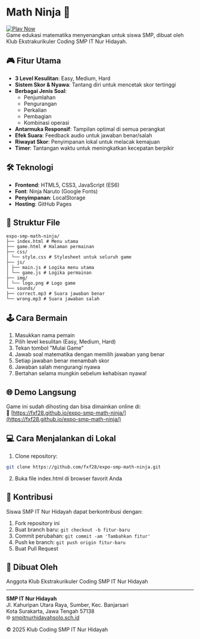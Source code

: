 # Math Ninja 🥷

[![Play Now](https://img.shields.io/badge/PLAY_MATH_NINJA-Game_Online-blue?style=for-the-badge&logo=github)](https://fxf28.github.io/expo-smp-math-ninja/)  
Game edukasi matematika menyenangkan untuk siswa SMP, dibuat oleh Klub Ekstrakurikuler Coding SMP IT Nur Hidayah.

## 🎮 Fitur Utama

- **3 Level Kesulitan**: Easy, Medium, Hard
- **Sistem Skor & Nyawa**: Tantang diri untuk mencetak skor tertinggi
- **Berbagai Jenis Soal**:
  - Penjumlahan
  - Pengurangan
  - Perkalian
  - Pembagian
  - Kombinasi operasi
- **Antarmuka Responsif**: Tampilan optimal di semua perangkat
- **Efek Suara**: Feedback audio untuk jawaban benar/salah
- **Riwayat Skor**: Penyimpanan lokal untuk melacak kemajuan
- **Timer**: Tantangan waktu untuk meningkatkan kecepatan berpikir

## 🛠️ Teknologi

- **Frontend**: HTML5, CSS3, JavaScript (ES6)
- **Font**: Ninja Naruto (Google Fonts)
- **Penyimpanan**: LocalStorage
- **Hosting**: GitHub Pages

## 📁 Struktur File

```
expo-smp-math-ninja/
├── index.html # Menu utama
├── game.html # Halaman permainan
├── css/
│ └── style.css # Stylesheet untuk seluruh game
├── js/
│ ├── main.js # Logika menu utama
│ └── game.js # Logika permainan
├── img/
│ └── logo.png # Logo game
└── sounds/
├── correct.mp3 # Suara jawaban benar
└── wrong.mp3 # Suara jawaban salah
```


## 🕹️ Cara Bermain

1. Masukkan nama pemain
2. Pilih level kesulitan (Easy, Medium, Hard)
3. Tekan tombol "Mulai Game"
4. Jawab soal matematika dengan memilih jawaban yang benar
5. Setiap jawaban benar menambah skor
6. Jawaban salah mengurangi nyawa
7. Bertahan selama mungkin sebelum kehabisan nyawa!

## 🌐 Demo Langsung

Game ini sudah dihosting dan bisa dimainkan online di:  
🔗 [https://fxf28.github.io/expo-smp-math-ninja/](https://fxf28.github.io/expo-smp-math-ninja/)

## 💻 Cara Menjalankan di Lokal

1. Clone repository:
```bash
git clone https://github.com/fxf28/expo-smp-math-ninja.git
```
2. Buka file index.html di browser favorit Anda

## 🤝 Kontribusi

Siswa SMP IT Nur Hidayah dapat berkontribusi dengan:

1. Fork repository ini
2. Buat branch baru: `git checkout -b fitur-baru`
3. Commit perubahan: `git commit -am 'Tambahkan fitur'`
4. Push ke branch: `git push origin fitur-baru`
5. Buat Pull Request

## 👥 Dibuat Oleh
Anggota Klub Ekstrakurikuler Coding SMP IT Nur Hidayah

---

**SMP IT Nur Hidayah**  
Jl. Kahuripan Utara Raya, Sumber, Kec. Banjarsari  
Kota Surakarta, Jawa Tengah 57138  
🌐 [smpitnurhidayahsolo.sch.id](https://smpitnurhidayahsolo.sch.id)

© 2025 Klub Coding SMP IT Nur Hidayah
